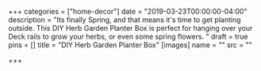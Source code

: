 +++
categories = ["home-decor"]
date = "2019-03-23T00:00:00-04:00"
description = "Its finally Spring, and that means it's time to get planting outside.  This DIY Herb Garden Planter Box is perfect for hanging over your Deck rails to grow your herbs, or even some spring flowers. "
draft = true
pins = []
title = "DIY Herb Garden Planter Box"
[images]
name = ""
src = ""

+++
